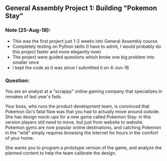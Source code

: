 ## General Assembly Project 1: Building "Pokemon Stay"


### Note (25-Aug-18): 
- This was the first project just 1-2 weeks into General Assembly course. 
- Completely testing on Python skills (I have to admit, I would probably do this project faster and more elegantly now)
- The project were guided questions which broke one big problem into smaller once 
- I kept the code as it was since I submitted it on 4-Jun-18

### Question: 
You are an analyst at a "scrappy" online gaming company that specializes in remakes of last year's fads.

Your boss, who runs the product development team, is convinced that Pokemon Go's fatal flaw was that you had to actually move around outside. She has design mock-ups for a new game called Pokemon Stay: in this version players still need to move, but just from website to website. Pokemon gyms are now popular online destinations, and catching Pokemon in the "wild" simply requires browsing the internet for hours in the comfort of your home.

She wants you to program a prototype version of the game, and analyze the planned content to help the team calibrate the design.


